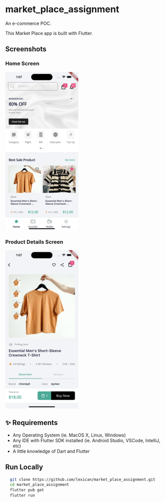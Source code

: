# market_place_assignment

An e-commerce POC.

This Market Place app is built with Flutter.

## Screenshots

### Home Screen

<img src="screenshots/home_ios.png" height="500em" />

### Product Details Screen

<img src="screenshots/product_details_ios.png" height="500em" />

## ✨ Requirements

- Any Operating System (ie. MacOS X, Linux, Windows)
- Any IDE with Flutter SDK installed (ie. Android Studio, VSCode, IntelliJ, etc)
- A little knowledge of Dart and Flutter

## Run Locally

```bash
  git clone https://github.com/lexican/market_place_assignment.git
  cd market_place_assignment
  flutter pub get
  flutter run
```
